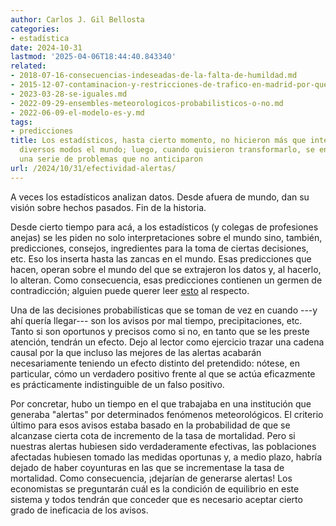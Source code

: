 ```yaml
---
author: Carlos J. Gil Bellosta
categories:
- estadística
date: 2024-10-31
lastmod: '2025-04-06T18:44:40.843340'
related:
- 2018-07-16-consecuencias-indeseadas-de-la-falta-de-humildad.md
- 2015-12-07-contaminacion-y-restricciones-de-trafico-en-madrid-por-que-no-se-puede-ni-prevenir-ni-estimar.md
- 2023-03-28-se-iguales.md
- 2022-09-29-ensembles-meteorologicos-probabilisticos-o-no.md
- 2022-06-09-el-modelo-es-y.md
tags:
- predicciones
title: Los estadísticos, hasta cierto momento, no hicieron más que interpretar de
  diversos modos el mundo; luego, cuando quisieron transformarlo, se encontraron con
  una serie de problemas que no anticiparon
url: /2024/10/31/efectividad-alertas/
---
```


A veces los estadísticos analizan datos. Desde afuera de mundo, dan su visión sobre hechos pasados. Fin de la historia.

Desde cierto tiempo para acá, a los estadísticos (y colegas de profesiones anejas) se les piden no solo interpretaciones sobre el mundo sino, también, predicciones, consejos, ingredientes para la toma de ciertas decisiones, etc. Eso los inserta hasta las zancas en el mundo. Esas predicciones que hacen, operan sobre el mundo del que se extrajeron los datos y, al hacerlo, lo alteran. Como consecuencia, esas predicciones contienen un germen de contradicción; alguien puede querer leer [esto](https://www.lesswrong.com/posts/SwcyMEgLyd4C3Dern/the-parable-of-predict-o-matic) al respecto.

Una de las decisiones probabilísticas que se toman de vez en cuando ---y ahí quería llegar--- son los avisos por mal tiempo, precipitaciones, etc. Tanto si son oportunos y precisos como si no, en tanto que se les preste atención, tendrán un efecto. Dejo al lector como ejercicio trazar una cadena causal por la que incluso las mejores de las alertas acabarán necesariamente teniendo un efecto distinto del pretendido: nótese, en particular, cómo un verdadero positivo frente al que se actúa eficazmente es prácticamente indistinguible de un falso positivo.

Por concretar, hubo un tiempo en el que trabajaba en una institución que generaba "alertas" por determinados fenómenos meteorológicos. El criterio último para esos avisos estaba basado en la probabilidad de que se alcanzase cierta cota de incremento de la tasa de mortalidad. Pero si nuestras alertas hubiesen sido verdaderamente efectivas, las poblaciones afectadas hubiesen tomado las medidas oportunas y, a medio plazo, habría dejado de haber coyunturas en las que se incrementase la tasa de mortalidad. Como consecuencia, ¡dejarían de generarse alertas! Los economistas se preguntarán cuál es la condición de equilibrio en este sistema y todos tendrán que conceder que es necesario aceptar cierto grado de ineficacia de los avisos.